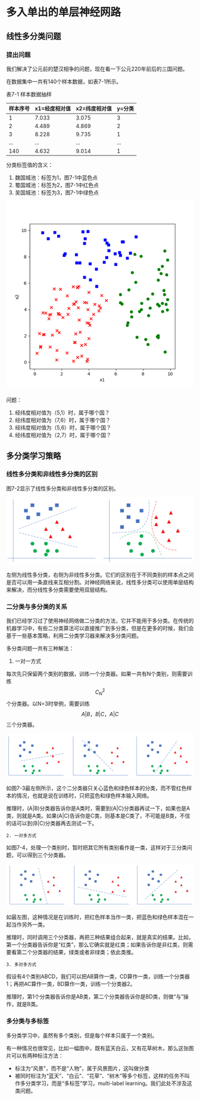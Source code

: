 # 多入单出的单层神经网路

## 线性多分类问题

### 提出问题

我们解决了公元前的楚汉相争的问题，现在看一下公元220年前后的三国问题。

在数据集中一共有140个样本数据，如表7-1所示。

表7-1 样本数据抽样

| 样本序号 | x1=经度相对值 | x2=纬度相对值 | y=分类 |
| :--- | :--- | :--- | :--- |
| 1 | 7.033 | 3.075 | 3 |
| 2 | 4.489 | 4.869 | 2 |
| 3 | 8.228 | 9.735 | 1 |
| ... | ... | ... | ... |
| 140 | 4.632 | 9.014 | 1 |

分类标签值的含义：

1. 魏国城池：标签为1，图7-1中蓝色点
2. 蜀国城池：标签为2，图7-1中红色点
3. 吴国城池：标签为3，图7-1中绿色点

![&#x56FE;7-1 &#x6837;&#x672C;&#x6570;&#x636E;&#x53EF;&#x89C6;&#x5316;](../.gitbook/assets/image%20%28110%29.png)

问题：

1. 经纬度相对值为（5,1）时，属于哪个国？
2. 经纬度相对值为（7,6）时，属于哪个国？
3. 经纬度相对值为（5,6）时，属于哪个国？
4. 经纬度相对值为（2,7）时，属于哪个国？

## 多分类学习策略

### 线性多分类和非线性多分类的区别

图7-2显示了线性多分类和非线性多分类的区别。

![&#x56FE;7-2 &#x76F4;&#x89C2;&#x7406;&#x89E3;&#x7EBF;&#x6027;&#x591A;&#x5206;&#x7C7B;&#x4E0E;&#x5206;&#x7EBF;&#x6027;&#x591A;&#x5206;&#x7C7B;&#x7684;&#x533A;&#x522B;](../.gitbook/assets/image%20%28129%29.png)

左侧为线性多分类，右侧为非线性多分类。它们的区别在于不同类别的样本点之间是否可以用一条直线来互相分割。对神经网络来说，线性多分类可以使用单层结构来解决，而分线性多分类需要使用双层结构。

### 二分类与多分类的关系

我们已经学习过了使用神经网络做二分类的方法，它并不能用于多分类。在传统的机器学习中，有些二分类算法可以直接推广到多分类，但是在更多的时候，我们会基于一些基本策略，利用二分类学习器来解决多分类问题。

多分类问题一共有三种解法：

1. 一对一方式

每次先只保留两个类别的数据，训练一个分类器。如果一共有N个类别，则需要训练$$C^2_N$$个分类器。以N=3时举例，需要训练$$A|B，B|C，A|C$$三个分类器。

![&#x56FE;7-3 &#x4E00;&#x5BF9;&#x4E00;&#x65B9;&#x5F0F;](../.gitbook/assets/image%20%28117%29.png)

如图7-3最左侧所示，这个二分类器只关心蓝色和绿色样本的分类，而不管红色样本的情况，也就是说在训练时，只把蓝色和绿色样本输入网络。

推理时，\(A\|B\)分类器告诉你是A类时，需要到\(A\|C\)分类器再试一下，如果也是A类，则就是A类。如果\(A\|C\)告诉你是C类，则基本是C类了，不可能是B类，不信的话可以到\(B\|C\)分类器再去测试一下。

    2. 一对多方式

如图7-4，处理一个类别时，暂时把其它所有类别看作是一类，这样对于三分类问题，可以得到三个分类器。

![&#x56FE;7-4 &#x4E00;&#x5BF9;&#x591A;&#x65B9;&#x5F0F;](../.gitbook/assets/image%20%2893%29.png)

如最左图，这种情况是在训练时，把红色样本当作一类，把蓝色和绿色样本混在一起当作另外一类。

推理时，同时调用三个分类器，再把三种结果组合起来，就是真实的结果。比如，第一个分类器告诉你是“红类”，那么它确实就是红类；如果告诉你是非红类，则需要看第二个分类器的结果，绿类或者非绿类；依此类推。

    3. 多对多方式

假设有4个类别ABCD，我们可以把AB算作一类，CD算作一类，训练一个分类器1；再把AC算作一类，BD算作一类，训练一个分类器2。

推理时，第1个分类器告诉你是AB类，第二个分类器告诉你是BD类，则做“与”操作，就是B类。

### 多分类与多标签

多分类学习中，虽然有多个类别，但是每个样本只属于一个类别。

有一种情况也很常见，比如一幅图中，既有蓝天白云，又有花草树木，那么这张图片可以有两种标注方法：

* 标注为“风景”，而不是“人物”，属于风景图片，这叫做分类
* 被同时标注为“蓝天”、“白云”、“花草”、“树木”等多个标签，这样的任务不叫作多分类学习，而是“多标签”学习，multi-label learning。我们此处不涉及这类问题。

